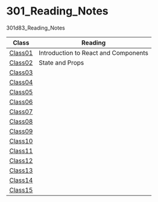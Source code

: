 # 301_Reading_Notes
301d83_Reading_Notes


Class | Reading|
--|--
[Class01](https://github.com/MISalz/301_Reading_Notes/blob/main/Class01.md) | Introduction to React and Components
[Class02](https://github.com/MISalz/301_Reading_Notes/blob/main/Class02.md) | State and Props
[Class03](https://github.com/MISalz/301_Reading_Notes/blob/main/Class03.md) | 
[Class04](https://github.com/MISalz/301_Reading_Notes/blob/main/Class04.md) | 
[Class05](https://github.com/MISalz/301_Reading_Notes/blob/main/Class05.md) | 
[Class06](https://github.com/MISalz/301_Reading_Notes/blob/main/Class06.md) | 
[Class07](https://github.com/MISalz/301_Reading_Notes/blob/main/Class07.md) | 
[Class08](https://github.com/MISalz/301_Reading_Notes/blob/main/Class08.md) | 
[Class09](https://github.com/MISalz/301_Reading_Notes/blob/main/Class09.md) | 
[Class10](https://github.com/MISalz/301_Reading_Notes/blob/main/Class10.md) | 
[Class11](https://github.com/MISalz/301_Reading_Notes/blob/main/Class11.md) | 
[Class12](https://github.com/MISalz/301_Reading_Notes/blob/main/Class12.md) | 
[Class13](https://github.com/MISalz/301_Reading_Notes/blob/main/Class13.md) | 
[Class14](https://github.com/MISalz/301_Reading_Notes/blob/main/Class14.md) | 
[Class15](https://github.com/MISalz/301_Reading_Notes/blob/main/Class15.md) | 


